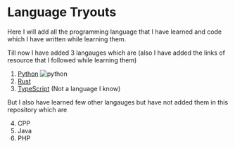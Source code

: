 # Language Tryouts

Here I will add all the programming language that I have learned and code which I have written while learning them.

Till now I have added 3 langauges which are (also I have added the links of resource that I followed while learning them) 

1. [Python](https://youtu.be/XKHEtdqhLK8?si=3tTJmgYepKzbjagN)  ![python](https://github.com/devdutt6/language-tryouts/assets/69333160/f86bec3c-5520-472f-ab49-886699fa3537)
2. [Rust](https://doc.rust-lang.org/stable/book)
3. [TypeScript](https://youtu.be/30LWjhZzg50?si=u86mkFd8sCtlKCxl) (Not a language I know)

But I also have learned few other langauges but have not added them in this repository which are

4. CPP
5. Java
6. PHP
